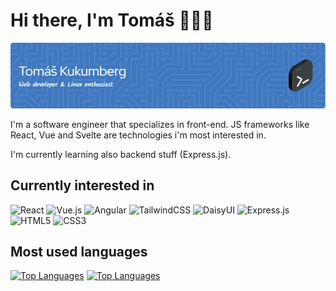 # Hi there, I'm Tomáš 👋👨‍💻

![Header](./header.png)

I'm a software engineer that specializes in front-end. JS frameworks like React, Vue and Svelte are technologies i'm most interested in. 

I'm currently learning also backend stuff (Express.js). 

## Currently interested in
![React](https://img.shields.io/badge/react-%2320232a.svg?style=for-the-badge&logo=react&logoColor=%2361DAFB)
![Vue.js](https://img.shields.io/badge/vuejs-%2335495e.svg?style=for-the-badge&logo=vuedotjs&logoColor=%234FC08D)
![Angular](https://img.shields.io/badge/angular-%23DD0031.svg?style=for-the-badge&logo=angular&logoColor=white)
![TailwindCSS](https://img.shields.io/badge/tailwindcss-%2338B2AC.svg?style=for-the-badge&logo=tailwind-css&logoColor=white)
![DaisyUI](https://img.shields.io/badge/daisyui-5A0EF8?style=for-the-badge&logo=daisyui&logoColor=white)
![Express.js](https://img.shields.io/badge/express.js-%23404d59.svg?style=for-the-badge&logo=express&logoColor=%2361DAFB)
![HTML5](https://img.shields.io/badge/html5-%23E34F26.svg?style=for-the-badge&logo=html5&logoColor=white)
![CSS3](https://img.shields.io/badge/css3-%231572B6.svg?style=for-the-badge&logo=css3&logoColor=white)

## Most used languages
[![Top Languages](https://github-readme-stats.vercel.app/api/top-langs/?username=TomasKukumberg&langs_count=8&theme=default)](https://github.com/TomasKukumberg/github-readme-stats#gh-light-mode-only)
[![Top Languages](https://github-readme-stats.vercel.app/api/top-langs/?username=TomasKukumberg&langs_count=8&theme=gotham)](https://github.com/TomasKukumberg/github-readme-stats#gh-dark-mode-only)
